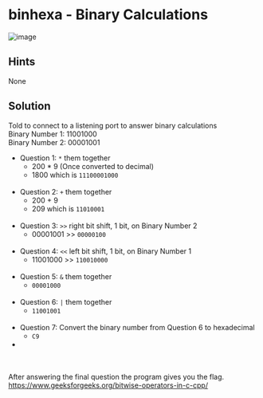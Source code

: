 # binhexa - Binary Calculations
![image](https://github.com/JosephB10/CTF-Writeups/assets/105746932/20c859aa-9d87-4278-8b23-02f4048afe59)
## Hints
None
## Solution
Told to connect to a listening port to answer binary calculations
<br>
Binary Number 1: 11001000
<br>
Binary Number 2: 00001001

- Question 1: `*` them together
	- 200 * 9 (Once converted to decimal)
	- 1800 which is `11100001000`
<br><br>
- Question 2: `+` them together
	- 200 + 9
	- 209 which is `11010001`
<br><br>
- Question 3: `>>` right bit shift, 1 bit, on Binary Number 2
	- 00001001 >> `00000100`
<br><br>
- Question 4: `<<` left bit shift, 1 bit, on Binary Number 1
	- 11001000 >> `110010000`
<br><br>
- Question 5: `&` them together 
	- `00001000`
<br><br>
- Question 6: `|` them together 
	- `11001001`
<br><br>
- Question 7: Convert the binary number from Question 6 to hexadecimal
	- `C9`
-  
<br><br>
After answering the final question the program gives you the flag.
<br>
https://www.geeksforgeeks.org/bitwise-operators-in-c-cpp/
